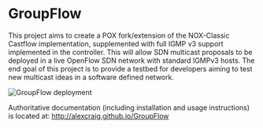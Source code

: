 GroupFlow
=========

This project aims to create a POX fork/extension of the NOX-Classic Castflow implementation, supplemented with full IGMP v3 support implemented in the controller. This will allow SDN multicast proposals to be deployed in a live OpenFlow SDN network with standard IGMPv3 hosts. The end goal of this project is to provide a testbed for developers aiming to test new multicast ideas in a software defined network.

![GroupFlow deployment](https://github.com/alexcraig/GroupFlow/blob/master/docs/CastflowDeploymentDiagram.png?raw=true)

Authoritative documentation (including installation and usage instructions) is located at: http://alexcraig.github.io/GroupFlow
